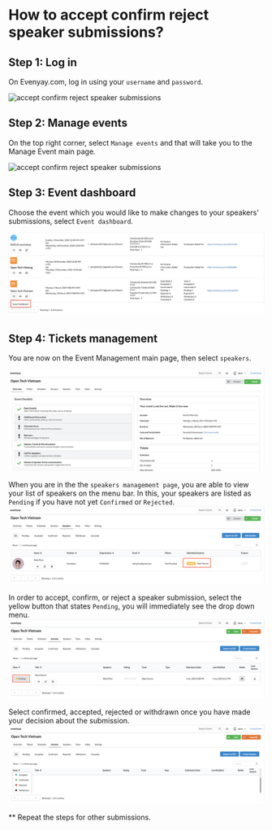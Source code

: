 # How to accept confirm reject speaker submissions?

## Step 1: Log in
On Evenyay.com, log in using your `username` and `password`.

![accept confirm reject speaker submissions](/images/Log-in-page.png)

## Step 2: Manage events
On the top right corner, select `Manage events` and that will take you to the Manage Event main page. 

![accept confirm reject speaker submissions](/images/Manage-events-bar.png)

## Step 3: Event dashboard
Choose the event which you would like to make changes to your speakers' submissions, select `Event dashboard`.  

![accept confirm reject speaker submissions](/images/How-to-accept-confirm-reject-speaker-submissions-1.png)

## Step 4: Tickets management
You are now on the Event Management main page, then select `speakers`. 

![accept confirm reject speaker submissions](/images/How-to-accept-confirm-reject-speaker-submissions-2.png)

When you are in the the `speakers management page`, you are able to view your list of speakers on the menu bar. In this, your speakers are listed as `Pending` if you have not yet `Confirmed` or `Rejected`. 
![accept confirm reject speaker submissions](/images/How-to-accept-confirm-reject-speaker-submissions-3.png)

In order to accept, confirm, or reject a speaker submission, select the yellow button that states `Pending`, you will immediately see the drop down menu. 
![accept confirm reject speaker submissions](/images/How-to-accept-confirm-reject-speaker-submissions-4.png)

Select confirmed, accepted, rejected or withdrawn once you have made your decision about the submission. 
![accept confirm reject speaker submissions](/images/How-to-accept-confirm-reject-speaker-submissions-5.png)

** Repeat the steps for other submissions. 


